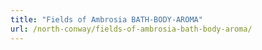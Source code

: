 ```yaml
---
title: "Fields of Ambrosia BATH-BODY-AROMA"
url: /north-conway/fields-of-ambrosia-bath-body-aroma/
---
```

